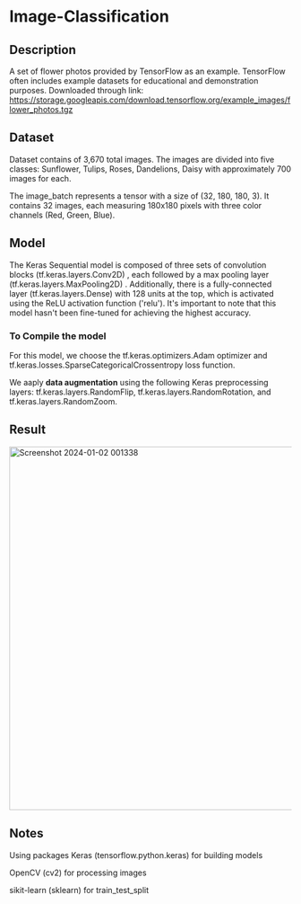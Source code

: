 # Image-Classification

## Description
A set of flower photos provided by TensorFlow as an example. TensorFlow often includes example datasets for educational and demonstration purposes.
Downloaded through link: https://storage.googleapis.com/download.tensorflow.org/example_images/flower_photos.tgz 

## Dataset
Dataset contains of 3,670 total images. The images are divided into five classes: Sunflower, Tulips, Roses, Dandelions, Daisy with approximately 700 images for each.

The image_batch represents a tensor with a size of (32, 180, 180, 3). It contains 32 images, each measuring 180x180 pixels with three color channels (Red, Green, Blue).

## Model
The Keras Sequential model is composed of three sets of convolution blocks (tf.keras.layers.Conv2D) , each followed by a max pooling layer (tf.keras.layers.MaxPooling2D) . Additionally, there is a fully-connected layer (tf.keras.layers.Dense) with 128 units at the top, which is activated using the ReLU activation function ('relu'). It's important to note that this model hasn't been fine-tuned for achieving the highest accuracy. 

### To Compile the model
For this model, we choose the tf.keras.optimizers.Adam optimizer and tf.keras.losses.SparseCategoricalCrossentropy loss function. 

We aaply **data augmentation** using the following Keras preprocessing layers: tf.keras.layers.RandomFlip, tf.keras.layers.RandomRotation, and tf.keras.layers.RandomZoom.

## Result


<img width="647" alt="Screenshot 2024-01-02 001338" src="https://github.com/Ishaswm/Image-Classification/assets/122556303/13a82d52-ec31-4c02-bb34-824515caa85f">

## Notes
Using packages
Keras (tensorflow.python.keras) for building models

OpenCV (cv2) for processing images

sikit-learn (sklearn) for train_test_split 
